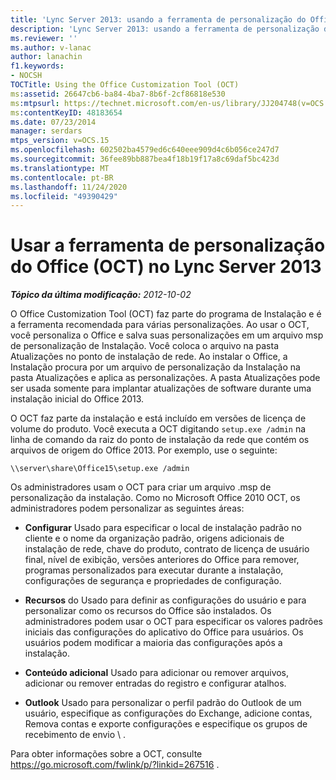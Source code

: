```yaml
---
title: 'Lync Server 2013: usando a ferramenta de personalização do Office (OCT)'
description: 'Lync Server 2013: usando a ferramenta de personalização do Office (OCT).'
ms.reviewer: ''
ms.author: v-lanac
author: lanachin
f1.keywords:
- NOCSH
TOCTitle: Using the Office Customization Tool (OCT)
ms:assetid: 26647cb6-ba84-4ba7-8b6f-2cf86818e530
ms:mtpsurl: https://technet.microsoft.com/en-us/library/JJ204748(v=OCS.15)
ms:contentKeyID: 48183654
ms.date: 07/23/2014
manager: serdars
mtps_version: v=OCS.15
ms.openlocfilehash: 602502ba4579ed6c640eee909d4c6b056ce247d7
ms.sourcegitcommit: 36fee89bb887bea4f18b19f17a8c69daf5bc423d
ms.translationtype: MT
ms.contentlocale: pt-BR
ms.lasthandoff: 11/24/2020
ms.locfileid: "49390429"
---
```

# <a name="using-the-office-customization-tool-oct-in-lync-server-2013"></a>Usar a ferramenta de personalização do Office (OCT) no Lync Server 2013

<div data-xmlns="http://www.w3.org/1999/xhtml">

<div class="topic" data-xmlns="http://www.w3.org/1999/xhtml" data-msxsl="urn:schemas-microsoft-com:xslt" data-cs="https://msdn.microsoft.com/">

<div data-asp="https://msdn2.microsoft.com/asp">



</div>

<div id="mainSection">

<div id="mainBody">

<span> </span>

_**Tópico da última modificação:** 2012-10-02_

O Office Customization Tool (OCT) faz parte do programa de Instalação e é a ferramenta recomendada para várias personalizações. Ao usar o OCT, você personaliza o Office e salva suas personalizações em um arquivo msp de personalização de Instalação. Você coloca o arquivo na pasta Atualizações no ponto de instalação de rede. Ao instalar o Office, a Instalação procura por um arquivo de personalização da Instalação na pasta Atualizações e aplica as personalizações. A pasta Atualizações pode ser usada somente para implantar atualizações de software durante uma instalação inicial do Office 2013.

O OCT faz parte da instalação e está incluído em versões de licença de volume do produto. Você executa a OCT digitando `setup.exe /admin` na linha de comando da raiz do ponto de instalação da rede que contém os arquivos de origem do Office 2013. Por exemplo, use o seguinte:

`\\server\share\Office15\setup.exe /admin`

Os administradores usam o OCT para criar um arquivo .msp de personalização da instalação. Como no Microsoft Office 2010 OCT, os administradores podem personalizar as seguintes áreas:

  - **Configurar** Usado para especificar o local de instalação padrão no cliente e o nome da organização padrão, origens adicionais de instalação de rede, chave do produto, contrato de licença de usuário final, nível de exibição, versões anteriores do Office para remover, programas personalizados para executar durante a instalação, configurações de segurança e propriedades de configuração.

  - **Recursos** do Usado para definir as configurações do usuário e para personalizar como os recursos do Office são instalados. Os administradores podem usar o OCT para especificar os valores padrões iniciais das configurações do aplicativo do Office para usuários. Os usuários podem modificar a maioria das configurações após a instalação.

  - **Conteúdo adicional** Usado para adicionar ou remover arquivos, adicionar ou remover entradas do registro e configurar atalhos.

  - **Outlook** Usado para personalizar o perfil padrão do Outlook de um usuário, especifique as configurações do Exchange, adicione contas, Remova contas e exporte configurações e especifique os grupos de recebimento de envio \\ .

Para obter informações sobre a OCT, consulte <https://go.microsoft.com/fwlink/p/?linkid=267516> .

</div>

<span> </span>

</div>

</div>

</div>

